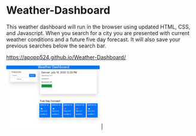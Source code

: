 # Weather-Dashboard

This weather dashboard will run in the browser using updated HTML, CSS, and Javascript. When you search for a city you are presented with current weather conditions and a future five day forecast. It will also save your previous searches below the search bar. 

https://apopp524.github.io/Weather-Dashboard/


<img src="img.png" width="250"> |
